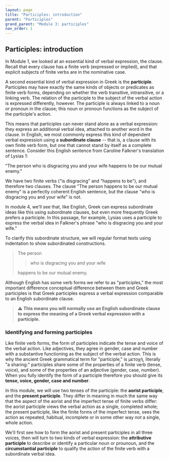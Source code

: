 ```yaml
---
layout: page
title: "Participles: introduction"
parent: "Participles"
grand_parent: "Module 3: participles"
nav_order: 1
---
```




## Participles: introduction

In Module 1, we looked at an essential kind of verbal expression, the clause.  Recall that every clause has a finite verb (expressed or implied), and that explicit subjects of finite verbs are in the nominative case.

A second essential kind of verbal expression in Greek is the **participle**.  Participles may have exactly the same kinds of objects or predicates as finite verb forms, depending on whether the verb transitive, intransitive, or a linking verb.  The relation of the participle to the subject of the verbal action is expressed differently, however. The participle is always linked to a noun or pronoun in the clause; this noun or pronoun functions as the subject of the participle's action.

This means that participles can never stand alone as a verbal expression: they express an additional verbal idea, attached to another word in the clause.  In English, we most commonly express this kind of dependent verbal expression using a **subordinate clause** -- that is, a clause with its own finite verb form, but one that cannot stand by itself as a complete sentence.  Consider this English sentence from Caroline Falkner's translation of Lysias 1:

"The person who is disgracing you and your wife happens to be our mutual enemy."

We have two finite verbs ("is disgracing" and "happens to be"), and therefore two clauses.  The clause "The person happens to be our mutual enemy" is a perfectly coherent English sentence, but the clause "who is disgracing you and your wife" is not.

In module 4, we'll see that, like English, Greek can express subordinate ideas like this using subordinate clauses, but even more frequently Greek prefers a participle. In this passage, for example, Lysias uses a participle to express the verbal idea in Falkner's phrase "who is disgracing you and your wife."  


To clarify this subordinate structure, we will regular format texts using indentation to show subordinated constructions.


> The person 
>
>> who is disgracing you and your wife 
>    
> happens to be our mutual enemy.

Although English has some verb forms we refer to as "participles," the most important difference conceptual difference between them and Greek participles is that Greek participles express a verbal expression comparable to an English subordinate clause.


> **⚠️ This means you will normally use an English subordinate clause to express the meaning of a Greek verbal expression with a participle.**





### Identifying and forming  participles

Like finite verb forms, the form of participles indicate the  tense and voice of the verbal action.  Like adjectives, they agree in gender, case and number with a substantive functioning as the subject of the verbal action.  This is why the ancient Greek grammatical term for "participle," is μετοχή, literally  "a sharing:" participles share some of the properties of a finite verb (tense, voice), and some of the properties of an adjective (gender, case, number).  When you fully identify the form  of a participle therefore you should give its **tense, voice, gender, case and number**.

In this module, we will use two tenses of the participle: the **aorist participle**, and the **present participle**. They differ in meaning in much the same way that the aspect of the aorist and the imperfect tense of finite verbs differ: the aorist participle views the verbal action as a single, completed whole; the present participle, like the finite forms of the imperfect tense, sees the action as repeated, habitual, incomplete or in some other way *not* a single, whole action.

We'll first see how to form the aorist and present participles in all three voices, then will turn to two kinds of verbal expression: the **attributive participle** to describe or identify a particular noun or prounoun, and the **circumstantial participle** to qualify the action of the finite verb with a subordinate verbal idea.



